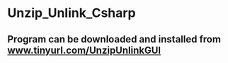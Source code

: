 # Unzip_Unlink_Csharp
## Program can be downloaded and installed from www.tinyurl.com/UnzipUnlinkGUI
